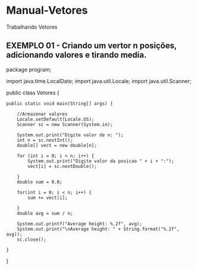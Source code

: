 # Manual-Vetores
Trabalhando Vetores

## EXEMPLO 01 - Criando um vertor n posições, adicionando valores e tirando media.

package program;

import java.time.LocalDate;
import java.util.Locale;
import java.util.Scanner;

public class Vetores {

	public static void main(String[] args) {
		
		//Armazenar valores
		Locale.setDefault(Locale.US);
		Scanner sc = new Scanner(System.in);
		
		System.out.print("Digite valor de n: ");
		int n = sc.nextInt();
		double[] vect = new double[n];
		
		for (int i = 0; i < n; i++) {
			System.out.print("Digite valor da posicao " + i + ":");
			vect[i] = sc.nextDouble();
			
		}
		double sum = 0.0;
		
		for(int i = 0; i < n; i++) {
			sum += vect[i];
			
		}
		double avg = sum / n;
		
		System.out.printf("Average height: %.2f", avg);
		System.out.print("\nAverage height: " + String.format("%.2f", avg));
		sc.close();

	}

}
